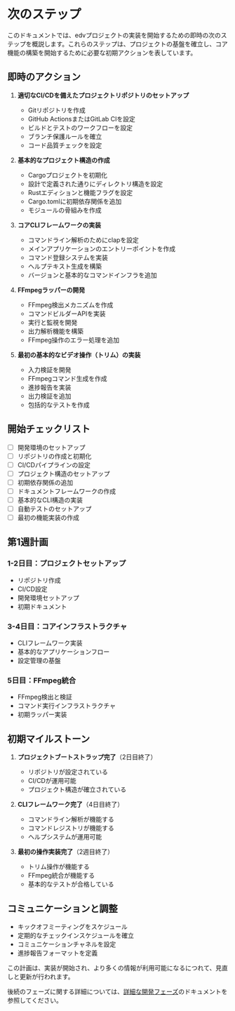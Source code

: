 # 次のステップ

このドキュメントでは、edvプロジェクトの実装を開始するための即時の次のステップを概説します。これらのステップは、プロジェクトの基盤を確立し、コア機能の構築を開始するために必要な初期アクションを表しています。

## 即時のアクション

1. **適切なCI/CDを備えたプロジェクトリポジトリのセットアップ**
   - Gitリポジトリを作成
   - GitHub ActionsまたはGitLab CIを設定
   - ビルドとテストのワークフローを設定
   - ブランチ保護ルールを確立
   - コード品質チェックを設定

2. **基本的なプロジェクト構造の作成**
   - Cargoプロジェクトを初期化
   - 設計で定義された通りにディレクトリ構造を設定
   - Rustエディションと機能フラグを設定
   - Cargo.tomlに初期依存関係を追加
   - モジュールの骨組みを作成

3. **コアCLIフレームワークの実装**
   - コマンドライン解析のためにclapを設定
   - メインアプリケーションのエントリーポイントを作成
   - コマンド登録システムを実装
   - ヘルプテキスト生成を構築
   - バージョンと基本的なコマンドインフラを追加

4. **FFmpegラッパーの開発**
   - FFmpeg検出メカニズムを作成
   - コマンドビルダーAPIを実装
   - 実行と監視を開発
   - 出力解析機能を構築
   - FFmpeg操作のエラー処理を追加

5. **最初の基本的なビデオ操作（トリム）の実装**
   - 入力検証を開発
   - FFmpegコマンド生成を作成
   - 進捗報告を実装
   - 出力検証を追加
   - 包括的なテストを作成

## 開始チェックリスト

- [ ] 開発環境のセットアップ
- [ ] リポジトリの作成と初期化
- [ ] CI/CDパイプラインの設定
- [ ] プロジェクト構造のセットアップ
- [ ] 初期依存関係の追加
- [ ] ドキュメントフレームワークの作成
- [ ] 基本的なCLI構造の実装
- [ ] 自動テストのセットアップ
- [ ] 最初の機能実装の作成

## 第1週計画

### 1-2日目：プロジェクトセットアップ
- リポジトリ作成
- CI/CD設定
- 開発環境セットアップ
- 初期ドキュメント

### 3-4日目：コアインフラストラクチャ
- CLIフレームワーク実装
- 基本的なアプリケーションフロー
- 設定管理の基盤

### 5日目：FFmpeg統合
- FFmpeg検出と検証
- コマンド実行インフラストラクチャ
- 初期ラッパー実装

## 初期マイルストーン

1. **プロジェクトブートストラップ完了**（2日目終了）
   - リポジトリが設定されている
   - CI/CDが運用可能
   - プロジェクト構造が確立されている

2. **CLIフレームワーク完了**（4日目終了）
   - コマンドライン解析が機能する
   - コマンドレジストリが機能する
   - ヘルプシステムが運用可能

3. **最初の操作実装完了**（2週目終了）
   - トリム操作が機能する
   - FFmpeg統合が機能する
   - 基本的なテストが合格している

## コミュニケーションと調整

- キックオフミーティングをスケジュール
- 定期的なチェックインスケジュールを確立
- コミュニケーションチャネルを設定
- 進捗報告フォーマットを定義

この計画は、実装が開始され、より多くの情報が利用可能になるにつれて、見直しと更新が行われます。

後続のフェーズに関する詳細については、[詳細な開発フェーズ](../開発フェーズ/)のドキュメントを参照してください。 